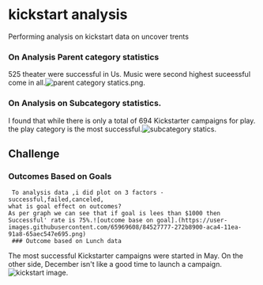 # kickstart analysis
Performing analysis on  kickstart data on uncover trents
### On Analysis Parent category statistics
 525 theater were successful in Us. Music were second highest suceessful come in all.![parent category statics.png
](C:/Users/viral/Desktop/Analysis%20Project/crowdfunding%20Analysis/parent%20category%20statics.png).

 ### On Analysis on Subcategory statistics.
 I  found that while there is only a total of  694 Kickstarter campaigns for play. the play category is the most successful.![subcategory statics](C:/Users/viral/Desktop/Analysis%20Project/crowdfunding%20Analysis/subcategory%20statics.png).
## Challenge
### Outcomes Based on Goals
     To analysis data ,i did plot on 3 factors -successful,failed,canceled,
    what is goal effect on outcomes?
    As per graph we can see that if goal is lees than $1000 then Successful' rate is 75%.![outcome base on goal].(https://user-images.githubusercontent.com/65969608/84527777-272b8900-aca4-11ea-91a8-65aec547e695.png)
     ### Outcome based on Lunch data
 The most successful Kickstarter campaigns were started in May. On the other side, December isn't like a good time to launch a campaign.![kickstart image](C:/Users/viral/Desktop/Analysis%20Project/crowdfunding%20Analysis/kickstart%20image.jpg).



    
